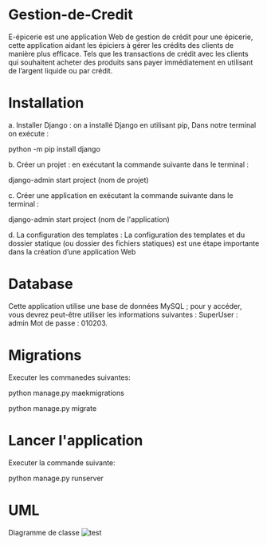# Gestion-de-Credit
 E-épicerie est une application Web de gestion de crédit pour une épicerie, cette application aidant les épiciers à gérer les crédits des clients de manière plus efficace. Tels que les transactions de crédit avec les clients qui souhaitent acheter des produits sans payer immédiatement en utilisant de l’argent liquide ou par crédit.
# Installation

a. Installer Django : on a installé Django en utilisant pip, 
Dans notre terminal on exécute :

python -m pip install django

b. Créer un projet : en exécutant la commande suivante dans le terminal :

django-admin start project (nom de projet)

c. Créer une application en exécutant la commande suivante dans le terminal :

django-admin start project (nom de l'application)

d. La configuration des templates : La configuration des templates et du dossier statique
(ou dossier des fichiers statiques) est une étape importante dans la création d’une application
Web


# Database
Cette application utilise une base de données MySQL ; pour y accéder, vous devrez peut-être utiliser les informations suivantes : SuperUser : admin
Mot de passe : 010203.
# Migrations
 Executer les commanedes suivantes:
 
 python manage.py maekmigrations
 
 python manage.py migrate
 # Lancer l'application
 
 Executer  la commande suivante:
 
 python manage.py runserver
 
 
 # UML
 Diagramme de classe
 ![test](https://user-images.githubusercontent.com/119801911/221303323-df58a46f-cda1-4ed2-a250-126606bb4163.png)
